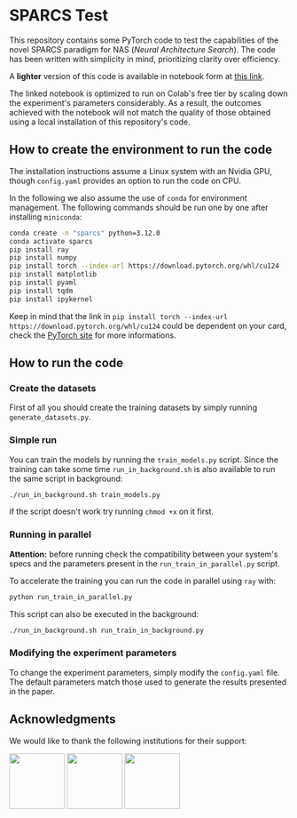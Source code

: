 # SPARCS Test

This repository contains some PyTorch code to test the capabilities of the novel SPARCS paradigm for NAS (*Neural Architecture Search*). The code has been written with simplicity in mind, prioritizing clarity over efficiency.

A **lighter** version of this code is available in notebook form at [this link](https://colab.research.google.com/drive/1PJeW-4dCKZ9oDNq8t3-yHUsZdGbOJF2y?usp=sharing).

The linked notebook is optimized to run on Colab's free tier by scaling down the experiment's parameters considerably. As a result, the outcomes achieved with the notebook will not match the quality of those obtained using a local installation of this repository's code.

## How to create the environment to run the code

The installation instructions assume a Linux system with an Nvidia GPU, though `config.yaml` provides an option to run the code on CPU.

In the following we also assume the use of `conda` for environment management. The following commands should be run one by one after installing `miniconda`:

```bash
conda create -n "sparcs" python=3.12.0
conda activate sparcs
pip install ray
pip install numpy
pip install torch --index-url https://download.pytorch.org/whl/cu124
pip install matplotlib
pip install pyaml
pip install tqdm
pip install ipykernel
```

Keep in mind that the link in `pip install torch --index-url https://download.pytorch.org/whl/cu124` could be dependent on your card, check the [PyTorch site](https://pytorch.org/) for more informations.

## How to run the code

### Create the datasets

First of all you should create the training datasets by simply running `generate_datasets.py`.

### Simple run

You can train the models by running the `train_models.py` script. Since the training can take some time `run_in_background.sh` is also available to run the same script in background:

```bash
./run_in_background.sh train_models.py
```

if the script doesn't work try running `chmod +x` on it first.

### Running in parallel

**Attention:** before running check the compatibility between your system's specs and the parameters present in the `run_train_in_parallel.py` script.

To accelerate the training you can run the code in parallel using `ray` with:

```bash
python run_train_in_parallel.py
```

This script can also be executed in the background:

```bash
./run_in_background.sh run_train_in_background.py
```

### Modifying the experiment parameters

To change the experiment parameters, simply modify the `config.yaml` file. The default parameters match those used to generate the results presented in the paper.

## Acknowledgments

We would like to thank the following institutions for their support:

<p float="left">
    <a href="https://www.unifi.it/en"><img src="https://upload.wikimedia.org/wikipedia/commons/b/b4/Logo_unifi.jpg" height="100" /></a>
    <a href="https://home.infn.it/en/"><img src="https://home.infn.it/images/news/LOGO_INFN_NEWS_sito.jpg" height="100" /></a>
    <a href="https://next-generation-eu.europa.eu/index_en"><img src="https://commission.europa.eu/sites/default/files/styles/oe_theme_medium_no_crop/public/2022-11/next_gen_eu_logo_210611_360_2403.jpg?itok=kITbDc5L" height="100" /></a>
</p>
